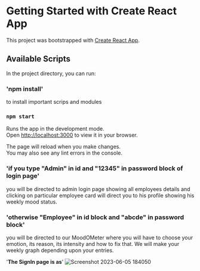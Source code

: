 
# Getting Started with Create React App

This project was bootstrapped with [Create React App](https://github.com/facebook/create-react-app).

## Available Scripts

In the project directory, you can run:
### 'npm install'
to install important scrips and modules

### `npm start`

Runs the app in the development mode.\
Open [http://localhost:3000](http://localhost:3000) to view it in your browser.

The page will reload when you make changes.\
You may also see any lint errors in the console.

### 'if you type "Admin" in id and "12345" in password block of login page'

you will be directed to admin login page showing all employees details and clicking on particular employee card will direct you to his profile showing his weekly mood status.

### 'otherwise "Employee" in id block and "abcde" in password block'

you will be directed to our MoodOMeter where you will have to choose your emotion, its reason, its intensity and how to fix that. We will make your weekly graph depending upon your entries.


'**The SignIn page is as**'
![Screenshot 2023-06-05 184050](https://github.com/parteekahlawat/Codathon/assets/72187356/04f12914-5208-4806-b0d0-c0917f8afaef)
